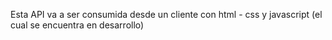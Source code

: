 Esta API va a ser consumida desde un cliente con html - css y javascript (el cual se encuentra en desarrollo)
